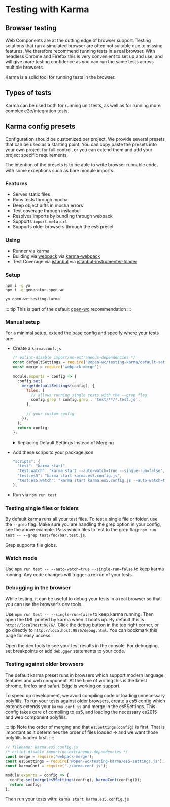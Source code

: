 # Testing with Karma

[//]: # (AUTO INSERT HEADER PREPUBLISH)

## Browser testing
Web Components are at the cutting edge of browser support. Testing solutions that run a simulated browser are often not suitable due to missing features. We therefore recommend running tests in a real browser. With headless Chrome and Firefox this is very convenient to set up and use, and will give more testing confidence as you can run the same tests across multiple browsers.

Karma is a solid tool for running tests in the browser.

## Types of tests
Karma can be used both for running unit tests, as well as for running more complex e2e/integration tests.

## Karma config presets
Configuration should be customized per project, We provide several presets that can be used as a starting point. You can copy paste the presets into your own project for full control, or you can extend them and add your project specific requirements.

The intention of the presets is to be able to write browser runnable code, with some exceptions such as bare module imports.

### Features
- Serves static files
- Runs tests through mocha
- Deep object diffs in mocha errors
- Test coverage through instanbul
- Resolves imports by bundling through webpack
- Supports `import.meta.url`
- Supports older browsers through the es5 preset

### Using
- Runner via [karma](https://karma-runner.github.io/)
- Building via [webpack](https://webpack.js.org/) via [karma-webpack](https://github.com/webpack-contrib/karma-webpack)
- Test Coverage via [istanbul](https://istanbul.js.org/) via [istanbul-instrumenter-loader](https://github.com/webpack-contrib/istanbul-instrumenter-loader)

### Setup
```bash
npm i -g yo
npm i -g generator-open-wc

yo open-wc:testing-karma
```

::: tip
This is part of the default [open-wc](https://open-wc.org/) recommendation
:::

### Manual setup
For a minimal setup, extend the base config and specify where your tests are:

- Create a `karma.conf.js`
  ```js
  /* eslint-disable import/no-extraneous-dependencies */
  const defaultSettings = require('@open-wc/testing-karma/default-settings.js');
  const merge = require('webpack-merge');

  module.exports = config => {
    config.set(
      merge(defaultSettings(config), {
        files: [
          // allows running single tests with the --grep flag
          config.grep ? config.grep : 'test/**/*.test.js',
        ],

        // your custom config
      }),
    );
    return config;
  };
  ```
  
   <details>
    <summary>Replacing Default Settings Instead of Merging</summary>
  
    In some cases you'll want `your custom config` to include config values that replace, rather than extend, the defaults provided. To make this possible you can make advanced usage of webpack-merge to set a [merge strategy](https://github.com/survivejs/webpack-merge#mergestrategy-field-prependappendreplaceconfiguration-configuration) to follow when joining the defaults and your custom config. See below for an example that uses `replace` to change the `reports` used by `coverageIstanbulReporter`.
  
    ```js
    module.exports = config => {
      config.set(
        merge.strategy(
          {
            'coverageIstanbulReporter.reports': 'replace',
          }
        )(defaultSettings(config), {
          files: [
            // allows running single tests with the --grep flag
            config.grep ? config.grep : 'test/**/*.test.js',
          ],
          // your custom config
          coverageIstanbulReporter: {
            reports: ['html', 'lcovonly', 'text']
          }
        })
      );
      return config;
    };
    ```
  </details>
  
- Add these scrips to your package.json
  ```js
  "scripts": {
    "test": "karma start",
    "test:watch": "karma start --auto-watch=true --single-run=false",
    "test:es5": "karma start karma.es5.config.js",
    "test:es5:watch": "karma start karma.es5.config.js --auto-watch=true --single-run=false",
  },
  ```
- Run via `npm run test`

### Testing single files or folders
By default karma runs all your test files. To test a single file or folder, use the `--grep` flag. Make sure you are handling the grep option in your config, see the above example. Pass which files to test to the grep flag: `npm run test -- --grep test/foo/bar.test.js`.

Grep supports file globs.

### Watch mode
Use `npm run test -- --auto-watch=true --single-run=false` to keep karma running. Any code changes will trigger a re-run of your tests.

### Debugging in the browser
While testing, it can be useful to debug your tests in a real browser so that you can use the browser's dev tools.

Use `npm run test -- --single-run=false` to keep karma running. Then open the URL printed by karma when it boots up. By default this is `http://localhost:9876/`. Click the debug button in the top right corner, or go directly to `http://localhost:9876/debug.html`. You can bookmark this page for easy access.

Open the dev tools to see your test results in the console. For debugging, set breakpoints or add `debugger` statements to your code.

### Testing against older browsers
The default karma preset runs in browsers which support modern language features and web component. At the time of writing this is the latest chrome, firefox and safari. Edge is working on support.

To speed up development, we avoid compiling code or loading unnecessary polyfills. To run your tests against older browsers, create a es5 config which extends extends your `karma.conf.js` and merge in the es5Settings. This config takes care of compiling to es5, and loading the necessary es2015 and web component polyfills.

::: tip
Note the order of merging and that `es5Settings(config)` is first. That is important as it determines the order of files loaded => and we want those polyfills loaded first.
::::

```javascript
// filename: karma.es5.config.js
/* eslint-disable import/no-extraneous-dependencies */
const merge = require('webpack-merge');
const es5Settings = require('@open-wc/testing-karma/es5-settings.js');
const karmaConf = require('./karma.conf.js');

module.exports = config => {
  config.set(merge(es5Settings(config), karmaConf(config)));
  return config;
};
```

Then run your tests with: `karma start karma.es5.config.js`

<script>
  export default {
    mounted() {
      const editLink = document.querySelector('.edit-link a');
      if (editLink) {
        const url = editLink.href;
        editLink.href = url.substr(0, url.indexOf('/master/')) + '/master/packages/testing-karma/README.md';
      }
    }
  }
</script>
